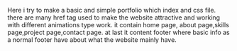Here i try to make a basic and simple portfolio which index and css file.
there are many href tag used to make the website attractive and working with different animations type work.
it contain home page, about page,skills page,project page,contact page.
at last it content footer where basic info as a normal footer have about what the website mainly have.
